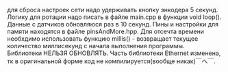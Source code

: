 для сброса настроек сети надо удерживать кнопку энкодера 5 секунд. Логику для ротации надо писать в файле main.cpp в функции void loop(). Данные с датчиков обновляюся раз в 10 секунд. Пины и настройки для памяти находятся в файле pinsAndMore.hpp. Для отсечта времени необхдимо использовать функцию millis() - возвращает текущее количество миллисекунд с начала выполнения программы.  
Библиотеки НЕЛЬЗЯ ОБНОВЛЯТЬ. Часть библиотеки Ethernet изменена, тк в оригинальной форме код не компилируется(вообще никак)￣へ￣.
